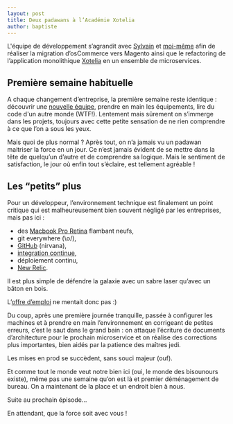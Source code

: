 ```yaml
---
layout: post
title: Deux padawans à l’Académie Xotelia
author: baptiste
---
```


L'équipe de développement s’agrandit avec [Sylvain](https://twitter.com/sackapoff) et [moi-même](https://twitter.com/baptouuuu) afin de réaliser la migration d’osCommerce vers Magento ainsi que le refactoring de l’application monolithique [Xotelia](http://www.xotelia.com/) en un ensemble de microservices.

## Première semaine habituelle

A chaque changement d’entreprise, la première semaine reste identique : découvrir une [nouvelle équipe](/nouvelle-equipe-nouveau-blog), prendre en main les équipements, lire du code d'un autre monde (WTF!). Lentement mais sûrement on s’immerge dans les projets, toujours avec cette petite sensation de ne rien comprendre à ce que l’on a sous les yeux.

Mais quoi de plus normal ? Après tout, on n’a jamais vu un padawan maitriser la force en un jour. Ce n’est jamais évident de se mettre dans la tête de quelqu’un d’autre et de comprendre sa logique. Mais le sentiment de satisfaction, le jour où enfin tout s’éclaire, est tellement agréable !

## Les “petits” plus

Pour un développeur, l’environnement technique est finalement un point critique qui est malheureusement bien souvent négligé par les entreprises, mais pas ici :

* des [Macbook Pro Retina](https://twitter.com/dondouny/status/529562801082466304) flambant neufs,
* git everywhere (\o/),
* [GitHub](https://github.com/xotelia) (nirvana),
* [integration continue](/integration-continue-avec-cirleci),
* déploiement continu,
* [New Relic](/gerer-le-routing-dans-newrelic).

Il est plus simple de défendre la galaxie avec un sabre laser qu’avec un bâton en bois.

L’[offre d’emploi](/developpeurs-web-php-mysql) ne mentait donc pas :)

Du coup, après une première journée tranquille, passée à configurer les machines et à prendre en main l’environnement en corrigeant de petites erreurs, c’est le saut dans le grand bain : on attaque l’écriture de documents d’architecture pour le prochain microservice et on réalise des corrections plus importantes, bien aidés par la patience des maîtres jedi.

Les mises en prod se succèdent, sans souci majeur (ouf).

Et comme tout le monde veut notre bien ici (oui, le monde des bisounours existe), même pas une semaine qu’on est là et premier déménagement de bureau. On a maintenant de la place et un endroit bien à nous.

Suite au prochain épisode...

En attendant, que la force soit avec vous !
